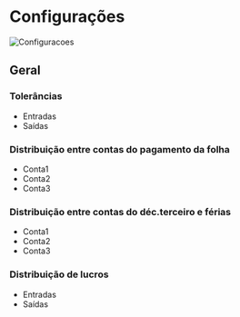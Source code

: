 # Configurações

![Configuracoes](https://raw.githubusercontent.com/netforcews/docs-erp/master/RH/imagens/Configuracoes.png)

## Geral

### Tolerâncias
- Entradas
- Saídas

### Distribuição entre contas do pagamento da folha
- Conta1
- Conta2
- Conta3

### Distribuição entre contas do déc.terceiro e férias
- Conta1
- Conta2
- Conta3

### Distribuição de lucros
- Entradas
- Saídas

